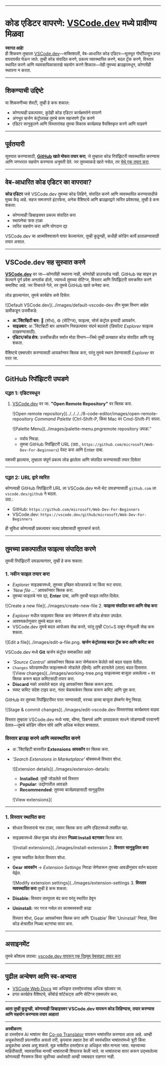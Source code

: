 <!--
CO_OP_TRANSLATOR_METADATA:
{
  "original_hash": "f8d4b0284f3fc1de7eb65073d8338cca",
  "translation_date": "2025-10-03T09:17:36+00:00",
  "source_file": "8-code-editor/1-using-a-code-editor/README.md",
  "language_code": "mr"
}
-->
***

# कोड एडिटर वापरणे: [VSCode.dev](https://vscode.dev) मध्ये प्रावीण्य मिळवा

**स्वागत आहे!**  
ही शिकवण तुम्हाला [VSCode.dev](https://vscode.dev)—शक्तिशाली, वेब-आधारित कोड एडिटर—मूलभूत गोष्टींपासून प्रगत वापरापर्यंत घेऊन जाते. तुम्ही कोड संपादित करणे, प्रकल्प व्यवस्थापित करणे, बदल ट्रॅक करणे, विस्तार स्थापित करणे आणि व्यावसायिकासारखे सहयोग करणे शिकाल—तेही तुमच्या ब्राउझरमधून, कोणतीही स्थापना न करता.

***

## शिकण्याची उद्दिष्टे

या शिकवणीच्या शेवटी, तुम्ही हे करू शकाल:

- कोणत्याही प्रकल्पावर, कुठेही कोड एडिटर कार्यक्षमतेने वापरणे
- अंगभूत व्हर्जन कंट्रोलसह तुमचे काम सहजपणे ट्रॅक करणे
- एडिटर सानुकूलने आणि विस्तारांसह तुमचा विकास कार्यप्रवाह वैयक्तिकृत करणे आणि वाढवणे

***

## पूर्वतयारी

सुरुवात करण्यासाठी, **[GitHub](https://github.com) खाते मोफत तयार करा**, जे तुम्हाला कोड रिपॉझिटरी व्यवस्थापित करण्यास आणि जगभरात सहयोग करण्यास अनुमती देते. जर तुमच्याकडे खाते नसेल, तर [येथे एक तयार करा](https://github.com/).

***

## वेब-आधारित कोड एडिटर का वापरावा?

**कोड एडिटर** जसे VSCode.dev तुमच्या कोड लिहिणे, संपादित करणे आणि व्यवस्थापित करण्यासाठीचे मुख्य केंद्र आहे. सहज समजणारे इंटरफेस, अनेक वैशिष्ट्ये आणि ब्राउझरद्वारे त्वरित प्रवेशासह, तुम्ही हे करू शकता:

- कोणत्याही डिव्हाइसवर प्रकल्प संपादित करा
- स्थापनेचा त्रास टाळा
- त्वरित सहयोग करा आणि योगदान द्या

VSCode.dev चा आत्मविश्वासाने वापर केल्यानंतर, तुम्ही कुठूनही, कधीही कोडिंग कार्ये हाताळण्यासाठी तयार असाल.

***

## VSCode.dev सह सुरुवात करणे

**[VSCode.dev](https://vscode.dev)** वर जा—कोणतीही स्थापना नाही, कोणतेही डाउनलोड नाही. GitHub सह साइन इन केल्याने पूर्ण प्रवेश अनलॉक होतो, ज्यामध्ये तुमच्या सेटिंग्ज, विस्तार आणि रिपॉझिटरी समक्रमित करणे समाविष्ट आहे. जर विचारले गेले, तर तुमचे GitHub खाते कनेक्ट करा.

लोड झाल्यानंतर, तुमचे कार्यक्षेत्र असे दिसेल:

![Default VSCode.dev](../images/default-vscode-dev तीन मुख्य विभाग आहेत डावीकडून उजवीकडे:
- **अॅक्टिव्हिटी बार:** 🔎 (शोध), ⚙️ (सेटिंग्ज), फाइल्स, सोर्स कंट्रोल इत्यादी आयकॉन.
- **साइडबार:** अॅक्टिव्हिटी बार आयकॉन निवडल्यावर संदर्भ बदलतो (डिफॉल्ट *Explorer* फाइल्स दाखवण्यासाठी).
- **एडिटर/कोड क्षेत्र:** उजवीकडील सर्वात मोठा विभाग—जिथे तुम्ही प्रत्यक्षात कोड संपादित आणि पाहू शकता.

वैशिष्ट्ये एक्सप्लोर करण्यासाठी आयकॉनवर क्लिक करा, परंतु तुमचे स्थान ठेवण्यासाठी _Explorer_ वर परत जा.

***

## GitHub रिपॉझिटरी उघडणे

### पद्धत 1: एडिटरमधून

1. [VSCode.dev](https://vscode.dev) वर जा. **"Open Remote Repository"** वर क्लिक करा.

   ![Open remote repository](../../../../8-code-editor/images/open-remote-repository _Command Palette_ (Ctrl-Shift-P, किंवा Mac वर Cmd-Shift-P) वापरा.

   ![Palette Menu](../images/palette-menu.pngremote repository उघडा.”
   - पर्याय निवडा.
   - तुमचा GitHub रिपॉझिटरी URL (उदा., `https://github.com/microsoft/Web-Dev-For-Beginners`) पेस्ट करा आणि Enter दाबा.

यशस्वी झाल्यास, तुम्हाला संपूर्ण प्रकल्प लोड झालेला आणि संपादित करण्यासाठी तयार दिसेल!

***

### पद्धत 2: URL द्वारे त्वरित

कोणत्याही GitHub रिपॉझिटरी URL ला VSCode.dev मध्ये थेट उघडण्यासाठी `github.com` ला `vscode.dev/github` ने बदला.  
उदा.:

- GitHub: `https://github.com/microsoft/Web-Dev-For-Beginners`
- VSCode.dev: `https://vscode.dev/github/microsoft/Web-Dev-For-Beginners`

ही सुविधा कोणत्याही प्रकल्पावर जलद प्रवेशासाठी सुपरचार्ज करते.

***

## तुमच्या प्रकल्पातील फाइल्स संपादित करणे

तुमची रिपॉझिटरी उघडल्यानंतर, तुम्ही हे करू शकता:

### 1. **नवीन फाइल तयार करा**
- *Explorer* साइडबारमध्ये, तुमच्या इच्छित फोल्डरकडे जा किंवा रूट वापरा.
- _‘New file ...’_ आयकॉनवर क्लिक करा.
- तुमच्या फाइलचे नाव द्या, **Enter** दाबा, आणि तुमची फाइल त्वरित दिसेल.

![Create a new file](../images/create-new-file 2. **फाइल्स संपादित करा आणि सेव्ह करा**

- *Explorer* मधील फाइलवर क्लिक करा जेणेकरून ती कोड क्षेत्रात उघडेल.
- आवश्यकतेनुसार तुमचे बदल करा.
- VSCode.dev तुमचे बदल आपोआप सेव्ह करते, परंतु तुम्ही Ctrl+S दाबून मॅन्युअली सेव्ह करू शकता.

![Edit a file](../images/edit-a-file.png. **व्हर्जन कंट्रोलसह बदल ट्रॅक करा आणि कमिट करा**

VSCode.dev मध्ये **Git** व्हर्जन कंट्रोल समाकलित आहे!

- _'Source Control'_ आयकॉनवर क्लिक करा जेणेकरून केलेले सर्व बदल पाहता येतील.
- `Changes` फोल्डरमधील फाइल्समध्ये जोडलेले (हिरवे) आणि हटवलेले (लाल) बदल दिसतात.  
  ![View changes](../images/working-tree.png फाइल्सच्या बाजूला असलेल्या `+` वर क्लिक करून बदल कमिटसाठी तयार करा.
- **Discard** नको असलेले बदल अंडू आयकॉनवर क्लिक करून हटवा.
- स्पष्ट कमिट संदेश टाइप करा, नंतर चेकमार्कवर क्लिक करून कमिट आणि पुश करा.

GitHub वर तुमच्या रिपॉझिटरीवर परत जाण्यासाठी, वरच्या डाव्या बाजूला हॅमबर्गर मेनू निवडा.

![Stage & commit changes](../images/edit-vscode.dev विस्तारांसह कार्यक्षमता वाढवा

विस्तार तुम्हाला VSCode.dev मध्ये भाषा, थीम्स, डिबगर्स आणि उत्पादकता साधने जोडण्याची परवानगी देतात—तुमचे कोडिंग जीवन सोपे आणि अधिक मजेदार बनवतात.

### विस्तार ब्राउझ करणे आणि व्यवस्थापित करणे

- अॅक्टिव्हिटी बारवरील **Extensions आयकॉन** वर क्लिक करा.
- _'Search Extensions in Marketplace'_ बॉक्समध्ये विस्तार शोधा.

  ![Extension details](../images/extension-details:
  - **Installed**: तुम्ही जोडलेले सर्व विस्तार
  - **Popular**: उद्योगातील आवडते
  - **Recommended**: तुमच्या कार्यप्रवाहासाठी सानुकूलित

  ![View extensions](

  

***

### 1. **विस्तार स्थापित करा**

- शोधात विस्ताराचे नाव टाका, त्यावर क्लिक करा आणि एडिटरमध्ये तपशील पहा.
- साइडबारमध्ये _किंवा_ मुख्य कोड क्षेत्रात **निळ्या Install बटणावर** क्लिक करा.

  ![Install extensions](../images/install-extension 2. **विस्तार सानुकूलित करा**

- तुमचा स्थापित केलेला विस्तार शोधा.
- **Gear आयकॉन** → _Extension Settings_ निवडा जेणेकरून तुमच्या आवडीनुसार वर्तन बदलता येईल.

  ![Modify extension settings](../images/extension-settings 3. **विस्तार व्यवस्थापित करा**
तुम्ही हे करू शकता:

- **Disable:** विस्तार तात्पुरता बंद करा परंतु स्थापित ठेवून
- **Uninstall:** जर गरज नसेल तर कायमस्वरूपी काढा

  विस्तार शोधा, Gear आयकॉनवर क्लिक करा आणि ‘Disable’ किंवा ‘Uninstall’ निवडा, किंवा कोड क्षेत्रातील निळ्या बटणांचा वापर करा.

***

## असाइनमेंट

तुमचे कौशल्य तपासा: [vscode.dev वापरून एक रिझ्युम वेबसाइट तयार करा](https://github.com/microsoft/Web-Dev-For-Beginners/blob/main/8-code-editor/1-using-a-code-editor/assignment.md)

***

## पुढील अन्वेषण आणि स्व-अभ्यास

- [VSCode Web Docs](https://code.visualstudio.com/docs/editor/vscode-web?WT.mc_id=academic-0000-alfredodeza) च्या अधिकृत दस्तऐवजांसह अधिक खोलवर जा.
- प्रगत कार्यक्षेत्र वैशिष्ट्ये, कीबोर्ड शॉर्टकट्स आणि सेटिंग्ज एक्सप्लोर करा.

***

**आता तुम्ही कुठूनही, कोणत्याही डिव्हाइसवर VSCode.dev वापरून कोड लिहिण्यास, तयार करण्यास आणि सहयोग करण्यास तयार आहात!**

---

**अस्वीकरण**:  
हा दस्तऐवज AI भाषांतर सेवा [Co-op Translator](https://github.com/Azure/co-op-translator) वापरून भाषांतरित करण्यात आला आहे. आम्ही अचूकतेसाठी प्रयत्नशील असलो तरी, कृपयास लक्षात ठेवा की स्वयंचलित भाषांतरांमध्ये त्रुटी किंवा अचूकतेचा अभाव असू शकतो. मूळ भाषेतील दस्तऐवज हा अधिकृत स्रोत मानला जावा. महत्त्वाच्या माहितीसाठी, व्यावसायिक मानवी भाषांतराची शिफारस केली जाते. या भाषांतराचा वापर करून उद्भवलेल्या कोणत्याही गैरसमज किंवा चुकीच्या अर्थासाठी आम्ही जबाबदार राहणार नाही.